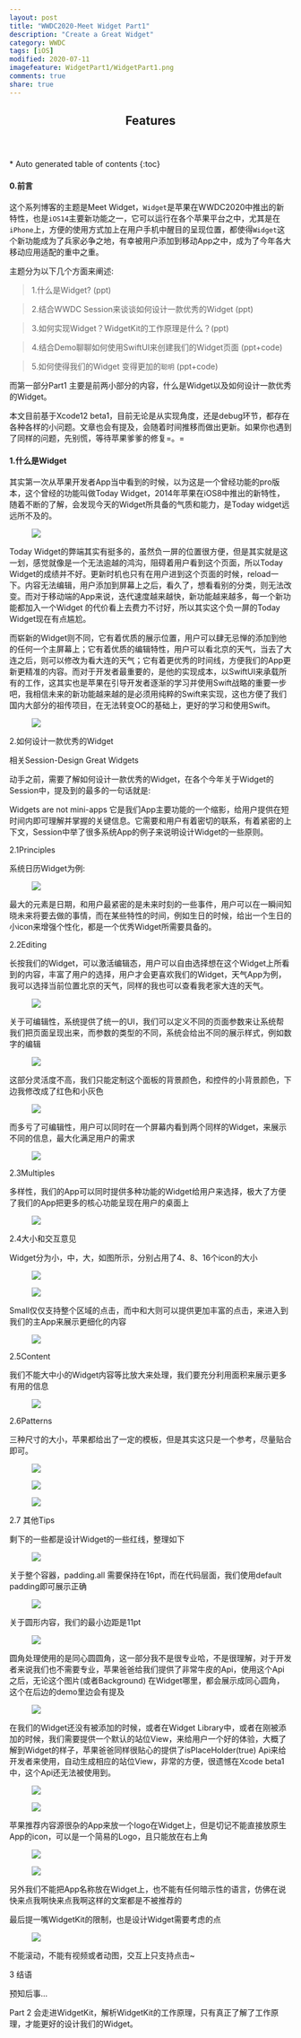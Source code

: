 ```yaml
---
layout: post
title: "WWDC2020-Meet Widget Part1"
description: "Create a Great Widget"
category: WWDC
tags: [iOS]
modified: 2020-07-11
imagefeature: WidgetPart1/WidgetPart1.png
comments: true
share: true
---
```


<section id="table-of-contents" class="toc">
<header>
<h1>Features</h1>
</header>
<div id="drawer" markdown="1">
*  Auto generated table of contents
{:toc}
</div>
</section><!-- /#table-of-contents -->

#### 0.前言

这个系列博客的主题是Meet Widget，`Widget`是苹果在WWDC2020中推出的新特性，也是`iOS14`主要新功能之一，它可以运行在各个苹果平台之中，尤其是在`iPhone`上，方便的使用方式加上在用户手机中醒目的呈现位置，都使得`Widget`这个新功能成为了兵家必争之地，有幸被用户添加到移动App之中，成为了今年各大移动应用适配的重中之重。

主题分为以下几个方面来阐述:

> 1.什么是Widget? (ppt)

> 2.结合WWDC Session来谈谈如何设计一款优秀的Widget (ppt)

> 3.如何实现Widget？WidgetKit的工作原理是什么？(ppt)

> 4.结合Demo聊聊如何使用SwiftUI来创建我们的Widget页面 (ppt+code)

> 5.如何使得我们的Widget 变得更加的`聪明` (ppt+code)

而第一部分Part1 主要是前两小部分的内容，什么是Widget以及如何设计一款优秀的Widget。

本文目前基于Xcode12 beta1，目前无论是从实现角度，还是debug环节，都存在各种各样的小问题。文章也会有提及，会随着时间推移而做出更新。如果你也遇到了同样的问题，先别慌，等待苹果爹爹的修复=。=


#### 1.什么是Widget
其实第一次从苹果开发者App当中看到的时候，以为这是一个曾经功能的pro版本，这个曾经的功能叫做Today Widget，2014年苹果在iOS8中推出的新特性，随着不断的了解，会发现今天的Widget所具备的气质和能力，是Today widget远远所不及的。

<figure>
<a href="{{ site.url }}/images/WidgetPart1/Simulator Screen Shot - iPhone Xs Max - 2020-07-04 at 16.50.48.png"><img src="{{ site.url }}/images/WidgetPart1/Simulator Screen Shot - iPhone Xs Max - 2020-07-04 at 16.50.48.png"></a>
</figure>


Today Widget的弊端其实有挺多的，虽然负一屏的位置很方便，但是其实就是这一划，感觉就像是一个无法逾越的鸿沟，阻碍着用户看到这个页面，所以Today Widget的成绩并不好。更新时机也只有在用户进到这个页面的时候，reload一下。内容无法编辑，用户添加到屏幕上之后，看久了，想看看别的分类，则无法改变。而对于移动端的App来说，迭代速度越来越快，新功能越来越多，每一个新功能都加入一个Widget 的代价看上去费力不讨好，所以其实这个负一屏的Today Widget现在有点尴尬。

而崭新的Widget则不同，它有着优质的展示位置，用户可以肆无忌惮的添加到他的任何一个主屏幕上；它有着优质的编辑特性，用户可以看北京的天气，当去了大连之后，则可以修改为看大连的天气；它有着更优秀的时间线，方便我们的App更新更精准的内容。而对于开发者最重要的，是他的实现成本，以SwiftUI来承载所有的工作，这其实也是苹果在引导开发者逐渐的学习并使用Swift战略的重要一步吧，我相信未来的新功能越来越的是必须用纯粹的Swift来实现，这也方便了我们国内大部分的祖传项目，在无法转变OC的基础上，更好的学习和使用Swift。

<figure>
<a href="{{ site.url }}/images/WidgetPart1/Simulator Screen Shot - iPhone SE (2nd generation) - 2020-07-04 at 17.00.29.png"><img src="{{ site.url }}/images/WidgetPart1/Simulator Screen Shot - iPhone SE (2nd generation) - 2020-07-04 at 17.00.29.png"></a>
</figure>

2.如何设计一款优秀的Widget

相关Session-Design Great Widgets

动手之前，需要了解如何设计一款优秀的Widget，在各个今年关于Widget的Session中，提及到的最多的一句话就是:

Widgets are not mini-apps
它是我们App主要功能的一个缩影，给用户提供在短时间内即可理解并掌握的关键信息。它需要和用户有着密切的联系，有着紧密的上下文，Session中举了很多系统App的例子来说明设计Widget的一些原则。

2.1Principles

系统日历Widget为例:

<figure>
<a href="{{ site.url }}/images/WidgetPart1/截屏2020-07-04 下午5.06.22.png"><img src="{{ site.url }}/images/WidgetPart1/截屏2020-07-04 下午5.06.22.png"></a>
</figure>

最大的元素是日期，和用户最紧密的是未来时刻的一些事件，用户可以在一瞬间知晓未来将要去做的事情，而在某些特性的时间，例如生日的时候，给出一个生日的小icon来增强个性化，都是一个优秀Widget所需要具备的。

2.2Editing

长按我们的Widget，可以激活编辑态，用户可以自由选择想在这个Widget上所看到的内容，丰富了用户的选择，用户才会更喜欢我们的Widget，天气App为例，我可以选择当前位置北京的天气，同样的我也可以查看我老家大连的天气。

<figure>
<a href="{{ site.url }}/images/WidgetPart1/截屏2020-07-04 下午5.06.36.png"><img src="{{ site.url }}/images/WidgetPart1/截屏2020-07-04 下午5.06.36.png"></a>
</figure>

关于可编辑性，系统提供了统一的UI，我们可以定义不同的页面参数来让系统帮我们把页面呈现出来，而参数的类型的不同，系统会给出不同的展示样式，例如数字的编辑

<figure>
<a href="{{ site.url }}/images/WidgetPart1/截屏2020-07-04 下午5.06.42.png"><img src="{{ site.url }}/images/WidgetPart1/截屏2020-07-04 下午5.06.42.png"></a>
</figure>

这部分灵活度不高，我们只能定制这个面板的背景颜色，和控件的小背景颜色，下边我修改成了红色和小灰色

<figure>
<a href="{{ site.url }}/images/WidgetPart1/截屏2020-07-04 下午5.06.49.png"><img src="{{ site.url }}/images/WidgetPart1/截屏2020-07-04 下午5.06.49.png"></a>
</figure>

而多亏了可编辑性，用户可以同时在一个屏幕内看到两个同样的Widget，来展示不同的信息，最大化满足用户的需求

<figure>
<a href="{{ site.url }}/images/WidgetPart1/截屏2020-07-04 下午5.06.58.png"><img src="{{ site.url }}/images/WidgetPart1/截屏2020-07-04 下午5.06.58.png"></a>
</figure>

2.3Multiples

多样性，我们的App可以同时提供多种功能的Widget给用户来选择，极大了方便了我们的App把更多的核心功能呈现在用户的桌面上

<figure>
<a href="{{ site.url }}/images/WidgetPart1/截屏2020-07-04 下午5.07.10.png"><img src="{{ site.url }}/images/WidgetPart1/截屏2020-07-04 下午5.07.10.png"></a>
</figure>

2.4大小和交互意见

Widget分为小，中，大，如图所示，分别占用了4、8、16个icon的大小

<figure>
<a href="{{ site.url }}/images/WidgetPart1/截屏2020-07-04 下午5.07.17.png"><img src="{{ site.url }}/images/WidgetPart1/截屏2020-07-04 下午5.07.17.png"></a>
</figure>

<figure>
<a href="{{ site.url }}/images/WidgetPart1/截屏2020-07-04 下午5.07.22.png"><img src="{{ site.url }}/images/WidgetPart1/截屏2020-07-04 下午5.07.22.png"></a>
</figure>

Small仅仅支持整个区域的点击，而中和大则可以提供更加丰富的点击，来进入到我们的主App来展示更细化的内容

<figure>
<a href="{{ site.url }}/images/WidgetPart1/截屏2020-07-04 下午5.07.29.png"><img src="{{ site.url }}/images/WidgetPart1/截屏2020-07-04 下午5.07.29.png"></a>
</figure>

2.5Content

我们不能大中小的Widget内容等比放大来处理，我们要充分利用面积来展示更多有用的信息

<figure>
<a href="{{ site.url }}/images/WidgetPart1/截屏2020-07-04 下午5.07.43.png"><img src="{{ site.url }}/images/WidgetPart1/截屏2020-07-04 下午5.07.43.png"></a>
</figure>

2.6Patterns

三种尺寸的大小，苹果都给出了一定的模板，但是其实这只是一个参考，尽量贴合即可。

<figure>
<a href="{{ site.url }}/images/WidgetPart1/截屏2020-07-04 下午5.07.49.png"><img src="{{ site.url }}/images/WidgetPart1/截屏2020-07-04 下午5.07.49.png"></a>
</figure>

<figure>
<a href="{{ site.url }}/images/WidgetPart1/截屏2020-07-04 下午5.07.54.png"><img src="{{ site.url }}/images/WidgetPart1/截屏2020-07-04 下午5.07.54.png"></a>
</figure>

<figure>
<a href="{{ site.url }}/images/WidgetPart1/截屏2020-07-04 下午5.07.58.png"><img src="{{ site.url }}/images/WidgetPart1/截屏2020-07-04 下午5.07.58.png"></a>
</figure>

2.7 其他Tips

剩下的一些都是设计Widget的一些红线，整理如下

<figure>
<a href="{{ site.url }}/images/WidgetPart1/截屏2020-07-04 下午5.08.04.png"><img src="{{ site.url }}/images/WidgetPart1/截屏2020-07-04 下午5.08.04.png"></a>
</figure>

关于整个容器，padding.all 需要保持在16pt，而在代码层面，我们使用default padding即可展示正确

<figure>
<a href="{{ site.url }}/images/WidgetPart1/截屏2020-07-04 下午5.08.08.png"><img src="{{ site.url }}/images/WidgetPart1/截屏2020-07-04 下午5.08.08.png"></a>
</figure>

关于圆形内容，我们的最小边距是11pt

<figure>
<a href="{{ site.url }}/images/WidgetPart1/截屏2020-07-04 下午5.08.13.png"><img src="{{ site.url }}/images/WidgetPart1/截屏2020-07-04 下午5.08.13.png"></a>
</figure>

圆角处理使用的是同心圆圆角，这一部分我不是很专业哈，不是很理解，对于开发者来说我们也不需要专业，苹果爸爸给我们提供了非常牛皮的Api，使用这个Api之后，无论这个图片(或者Background) 在Widget哪里，都会展示成同心圆角，这个在后边的demo里边会有提及

<figure>
<a href="{{ site.url }}/images/WidgetPart1/截屏2020-07-04 下午5.08.19.png"><img src="{{ site.url }}/images/WidgetPart1/截屏2020-07-04 下午5.08.19.png"></a>
</figure>

在我们的Widget还没有被添加的时候，或者在Widget Library中，或者在刚被添加的时候，我们需要提供一个默认的站位View，来给用户一个好的体验，大概了解到Widget的样子，苹果爸爸同样很贴心的提供了isPlaceHolder(true) Api来给开发者来使用，自动生成相应的站位View，非常的方便，很遗憾在Xcode beta1中，这个Api还无法被使用到。

<figure>
<a href="{{ site.url }}/images/WidgetPart1/截屏2020-07-04 下午5.08.26.png"><img src="{{ site.url }}/images/WidgetPart1/截屏2020-07-04 下午5.08.26.png"></a>
</figure>

<figure>
<a href="{{ site.url }}/images/WidgetPart1/截屏2020-07-04 下午5.08.30.png"><img src="{{ site.url }}/images/WidgetPart1/截屏2020-07-04 下午5.08.30.png"></a>
</figure>

苹果推荐内容源很杂的App来放一个logo在Widget上，但是切记不能直接放原生App的icon，可以是一个简易的Logo，且只能放在右上角

<figure>
<a href="{{ site.url }}/images/WidgetPart1/截屏2020-07-04 下午5.08.35.png"><img src="{{ site.url }}/images/WidgetPart1/截屏2020-07-04 下午5.08.35.png"></a>
</figure>

<figure>
<a href="{{ site.url }}/images/WidgetPart1/截屏2020-07-04 下午5.08.42.png"><img src="{{ site.url }}/images/WidgetPart1/截屏2020-07-04 下午5.08.42.png"></a>
</figure>

另外我们不能把App名称放在Widget上，也不能有任何暗示性的语言，仿佛在说快来点我啊快来点我啊这样的文案都是不被推荐的

最后提一嘴WidgetKit的限制，也是设计Widget需要考虑的点

<figure>
<a href="{{ site.url }}/images/WidgetPart1/截屏2020-07-04 下午5.37.29.png"><img src="{{ site.url }}/images/WidgetPart1/截屏2020-07-04 下午5.37.29.png"></a>
</figure>

不能滚动，不能有视频或者动图，交互上只支持点击~

3 结语

预知后事...

Part 2 会走进WidgetKit，解析WidgetKit的工作原理，只有真正了解了工作原理，才能更好的设计我们的Widget。
